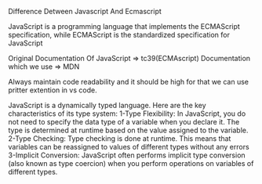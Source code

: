 Difference Detween Javascript And Ecmascript  

JavaScript is a programming language that implements the ECMAScript specification, while ECMAScript is the standardized specification for JavaScript

Original Documentation Of JavaScript => tc39(ECMAscript)
Documentation which we use => MDN

Always maintain code readability and it should be high
for that we can use pritter extention in vs code.




JavaScript is a dynamically typed language. Here are the key characteristics of its type system:
1-Type Flexibility: In JavaScript, you do not need to specify the data type of a variable when you declare it. The type is determined at runtime based on the value assigned to the variable.
2-Type Checking: Type checking is done at runtime. This means that variables can be reassigned to values of different types without any errors
3-Implicit Conversion: JavaScript often performs implicit type conversion (also known as type coercion) when you perform operations on variables of different types.